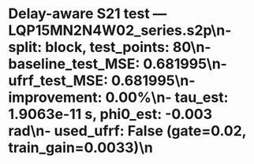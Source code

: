 # Delay-aware S21 test — LQP15MN2N4W02_series.s2p\n- split: block, test_points: 80\n- baseline_test_MSE: 0.681995\n- ufrf_test_MSE: 0.681995\n- improvement: 0.00%\n- tau_est: 1.9063e-11 s, phi0_est: -0.003 rad\n- used_ufrf: False (gate=0.02, train_gain=0.0033)\n